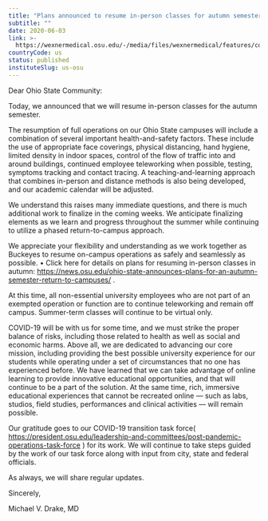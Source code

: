 ```yaml
---
title: "Plans announced to resume in-person classes for autumn semester: A message from the President"
subtitle: ""
date: 2020-06-03
link: >-
  https://wexnermedical.osu.edu/-/media/files/wexnermedical/features/corona-virus-university-updates/covid19-updates6320.pdf?la=en&hash=68A90444EEA029A4984D747B2B6C118C2B684EF7
countryCode: us
status: published
instituteSlug: us-osu
---
```

Dear Ohio State Community:

Today, we announced that we will resume in-person classes for the autumn semester.

The resumption of full operations on our Ohio State campuses will include a combination of several important health-and-safety factors. These include the use of appropriate face coverings, physical distancing, hand hygiene, limited density in indoor spaces, control of the flow of traffic into and around buildings, continued employee teleworking when possible, testing, symptoms tracking and contact tracing. A teaching-and-learning approach that combines in-person and distance methods is also being developed, and our academic calendar will be adjusted.

We understand this raises many immediate questions, and there is much additional work to finalize in the coming weeks. We anticipate finalizing
elements as we learn and progress throughout the summer while continuing to utilize a phased return-to-campus approach.

We appreciate your flexibility and understanding as we work together as Buckeyes to resume on-campus operations as safely and seamlessly as possible.
• Click here for details on plans for resuming in-person classes in autumn:  https://news.osu.edu/ohio-state-announces-plans-for-an-autumn-semester-return-to-campuses/ .

At this time, all non-essential university employees who are not part of an exempted operation or function are to continue teleworking and remain off campus. Summer-term classes will continue to be virtual only.

COVID-19 will be with us for some time, and we must strike the proper balance of risks, including those related to health as well as social and economic harms. Above all, we are dedicated to advancing our core mission, including providing the best possible university experience for our students while operating under a set of circumstances that no one has experienced before. We have learned that we can take advantage of online learning to provide innovative educational opportunities, and that will continue to be a part of the solution. At the same time, rich, immersive educational experiences that cannot be recreated online — such as labs, studios, field studies, performances and clinical activities — will remain possible.

Our gratitude goes to our COVID-19 transition task force( https://president.osu.edu/leadership-and-committees/post-pandemic-operations-task-force ) for its work. We will continue to take steps guided by the work of our task force along with input from city, state and federal officials.

As always, we will share regular updates.

Sincerely,

Michael V. Drake, MD